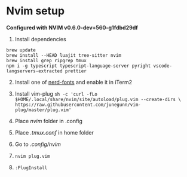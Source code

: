 # Nvim setup

**Configured with NVIM v0.6.0-dev+560-g1fdbd29df**

1. Install dependencies
```
brew update
brew install --HEAD luajit tree-sitter nvim
brew install grep ripgrep tmux
npm i -g typescript typescript-language-server pyright vscode-langservers-extracted prettier
```

2. Install one of [nerd-fonts](https://www.nerdfonts.com/) and enable it in iTerm2

3. Install vim-plug `sh -c 'curl -fLo $HOME/.local/share/nvim/site/autoload/plug.vim --create-dirs \ https://raw.githubusercontent.com/junegunn/vim-plug/master/plug.vim'`

4. Place _nvim_ folder in .config

5. Place _.tmux.conf_ in home folder

6. Go to _.config/nvim_

7. `nvim plug.vim`

8. `:PlugInstall`

